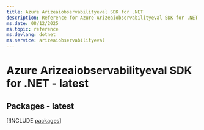```yaml
---
title: Azure Arizeaiobservabilityeval SDK for .NET
description: Reference for Azure Arizeaiobservabilityeval SDK for .NET
ms.date: 08/12/2025
ms.topic: reference
ms.devlang: dotnet
ms.service: arizeaiobservabilityeval
---
```

# Azure Arizeaiobservabilityeval SDK for .NET - latest
## Packages - latest
[!INCLUDE [packages](arizeaiobservabilityeval-index.md)]